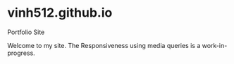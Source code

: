 # vinh512.github.io
Portfolio Site

Welcome to my site. The Responsiveness using media queries is a work-in-progress.
